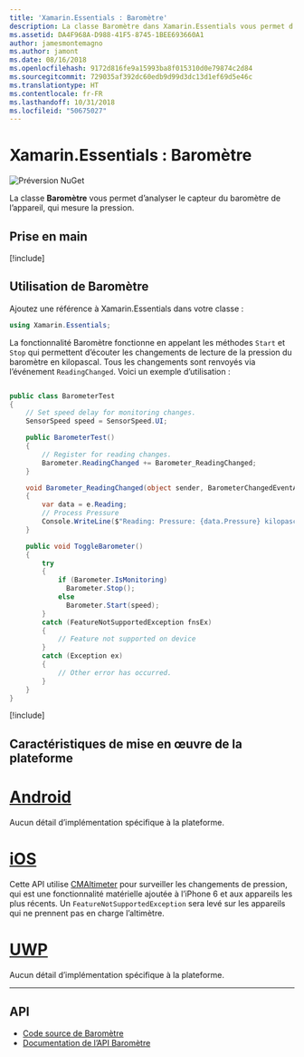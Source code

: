 ```yaml
---
title: 'Xamarin.Essentials : Baromètre'
description: La classe Baromètre dans Xamarin.Essentials vous permet d’analyser le capteur du baromètre de l’appareil, qui mesure la pression.
ms.assetid: DA4F968A-D988-41F5-8745-1BEE693660A1
author: jamesmontemagno
ms.author: jamont
ms.date: 08/16/2018
ms.openlocfilehash: 9172d816fe9a15993ba8f015310d0e79874c2d84
ms.sourcegitcommit: 729035af392dc60edb9d99d3dc13d1ef69d5e46c
ms.translationtype: HT
ms.contentlocale: fr-FR
ms.lasthandoff: 10/31/2018
ms.locfileid: "50675027"
---
```

# <a name="xamarinessentials-barometer"></a>Xamarin.Essentials : Baromètre

![Préversion NuGet](~/media/shared/pre-release.png)

La classe **Baromètre** vous permet d’analyser le capteur du baromètre de l’appareil, qui mesure la pression.

## <a name="get-started"></a>Prise en main

[!include[](~/essentials/includes/get-started.md)]

## <a name="using-barometer"></a>Utilisation de Baromètre

Ajoutez une référence à Xamarin.Essentials dans votre classe :

```csharp
using Xamarin.Essentials;
```

La fonctionnalité Baromètre fonctionne en appelant les méthodes `Start` et `Stop` qui permettent d’écouter les changements de lecture de la pression du baromètre en kilopascal. Tous les changements sont renvoyés via l’événement `ReadingChanged`. Voici un exemple d’utilisation :

```csharp

public class BarometerTest
{
    // Set speed delay for monitoring changes.
    SensorSpeed speed = SensorSpeed.UI;

    public BarometerTest()
    {
        // Register for reading changes.
        Barometer.ReadingChanged += Barometer_ReadingChanged;
    }

    void Barometer_ReadingChanged(object sender, BarometerChangedEventArgs e)
    {
        var data = e.Reading;
        // Process Pressure
        Console.WriteLine($"Reading: Pressure: {data.Pressure} kilopascals");
    }

    public void ToggleBarometer()
    {
        try
        {
            if (Barometer.IsMonitoring)
              Barometer.Stop();
            else
              Barometer.Start(speed);
        }
        catch (FeatureNotSupportedException fnsEx)
        {
            // Feature not supported on device
        }
        catch (Exception ex)
        {
            // Other error has occurred.
        }
    }
}
```

[!include[](~/essentials/includes/sensor-speed.md)]

## <a name="platform-implementation-specifics"></a>Caractéristiques de mise en œuvre de la plateforme

# <a name="androidtabandroid"></a>[Android](#tab/android)

Aucun détail d’implémentation spécifique à la plateforme.

# <a name="iostabios"></a>[iOS](#tab/ios)

Cette API utilise [CMAltimeter](https://developer.apple.com/documentation/coremotion/cmaltimeter#//apple_ref/occ/cl/CMAltimeter) pour surveiller les changements de pression, qui est une fonctionnalité matérielle ajoutée à l’iPhone 6 et aux appareils les plus récents. Un `FeatureNotSupportedException` sera levé sur les appareils qui ne prennent pas en charge l’altimètre.

# <a name="uwptabuwp"></a>[UWP](#tab/uwp)

Aucun détail d’implémentation spécifique à la plateforme.

-----

## <a name="api"></a>API

- [Code source de Baromètre](https://github.com/xamarin/Essentials/tree/master/Xamarin.Essentials/Barometer)
- [Documentation de l’API Baromètre](xref:Xamarin.Essentials.Barometer)
